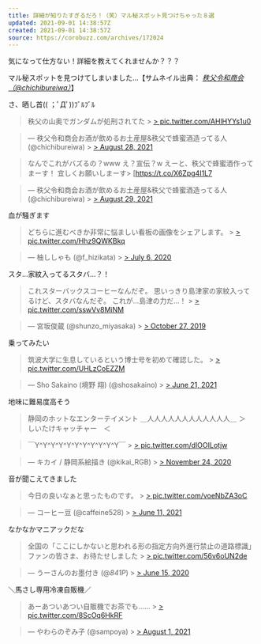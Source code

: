 ```yaml
---
title: 詳細が知りたすぎるだろ！（笑）マル秘スポット見つけちゃった８選
updated: 2021-09-01 14:38:57Z
created: 2021-09-01 14:38:57Z
source: https://corobuzz.com/archives/172024
---
```


気になって仕方ない！詳細を教えてくれませんか？？？

マル秘スポットを見つけてしまいました…【サムネイル出典： [*秩父令和商会（@chichibureiwa）*](https://twitter.com/chichibureiwa)】

さ、晒し首(( ；ﾟДﾟ))ﾌﾞﾙﾌﾞﾙ
> 秩父の山奥でガンダムが処刑されてた > [> pic.twitter.com/AHlHYYs1u0](https://t.co/AHlHYYs1u0)

> — 秩父令和商会お酒が飲めるお土産屋&秩父で蜂蜜酒造ってる人 (@chichibureiwa) > [> August 28, 2021](https://twitter.com/chichibureiwa/status/1431584269722288129?ref_src=twsrc%5Etfw)

> なんでこれがバズるの？www
> え？宣伝？w
> えーと、秩父で蜂蜜酒作ってまーす！
> 宜しくお願いしまーす> [https://t.co/X6Zpg4I1L7

> — 秩父令和商会お酒が飲めるお土産屋&秩父で蜂蜜酒造ってる人 (@chichibureiwa) > [> August 29, 2021](https://twitter.com/chichibureiwa/status/1431860016689016835?ref_src=twsrc%5Etfw)

血が騒ぎます

> どちらに進むべきか非常に悩ましい看板の画像をシェアします。 > [> pic.twitter.com/Hhz9QWKBkq](https://t.co/Hhz9QWKBkq)

> — 柚ししゃも (@f_hizikata) > [> July 6, 2020](https://twitter.com/f_hizikata/status/1280126609068920832?ref_src=twsrc%5Etfw)

スタ…家紋入ってるスタバ…？！
> これスターバックスコーヒーなんだぞ。
> 思いっきり島津家の家紋入ってるけど、スタバなんだぞ。
> これが…島津の力だ…！ > [> pic.twitter.com/sswVv8MiNM](https://t.co/sswVv8MiNM)

> — 宮坂俊蔵 (@shunzo_miyasaka) > [> October 27, 2019](https://twitter.com/shunzo_miyasaka/status/1188379618320896001?ref_src=twsrc%5Etfw)

乗ってみたい

> 筑波大学に生息しているという博士号を初めて確認した。 > [> pic.twitter.com/UHLzCoEZZM](https://t.co/UHLzCoEZZM)

> — Sho Sakaino (境野 翔) (@shosakaino) > [> June 21, 2021](https://twitter.com/shosakaino/status/1406776499093393408?ref_src=twsrc%5Etfw)

地味に難易度高そう
> 静岡のホットなエンターテイメント
> ＿人人人人人人人人人人人人＿
> ＞　しいたけキャッチャー　＜

> ￣Y^Y^Y^Y^Y^Y^Y^Y^Y^Y^Y￣ > [> pic.twitter.com/dlOOILotjw](https://t.co/dlOOILotjw)

> — キカイ / 静岡系絵描き (@kikai_RGB) > [> November 24, 2020](https://twitter.com/kikai_RGB/status/1331241720344842240?ref_src=twsrc%5Etfw)

音が聞こえてきました
> 今日の良いなぁと思ったものです。 > [> pic.twitter.com/voeNbZA3oC](https://t.co/voeNbZA3oC)

> — コーヒー豆 (@caffeine528) > [> June 11, 2021](https://twitter.com/caffeine528/status/1403175605110067201?ref_src=twsrc%5Etfw)

なかなかマニアックだな

> 全国の「ここにしかないと思われる形の指定方向外進行禁止の道路標識」ファンの皆さま、お待たせしました > [> pic.twitter.com/56v6oUN2de](https://t.co/56v6oUN2de)

> — うーさんのお墨付き (@_841P_) > [> June 15, 2020](https://twitter.com/_841P_/status/1272506733210988551?ref_src=twsrc%5Etfw)

＼馬さし専用冷凍自販機／
> あーあついあつい自販機でお茶でも…… > [> pic.twitter.com/8ScOq6HkRF](https://t.co/8ScOq6HkRF)

> — やわらのぞみ子 (@sampoya) > [> August 1, 2021](https://twitter.com/sampoya/status/1421632374039748609?ref_src=twsrc%5Etfw)